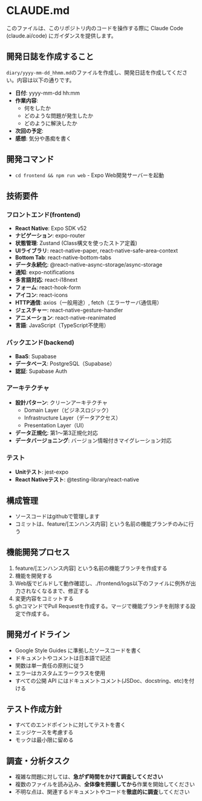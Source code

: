 # CLAUDE.md

このファイルは、このリポジトリ内のコードを操作する際に Claude Code (claude.ai/code) にガイダンスを提供します。

## 開発日誌を作成すること

`diary/yyyy-mm-dd_hhmm.md`のファイルを作成し、開発日誌を作成してください。内容は以下の通りです。

- **日付**: yyyy-mm-dd hh:mm
- **作業内容**:
  - 何をしたか
  - どのような問題が発生したか
  - どのように解決したか
- **次回の予定**:
- **感想**: 気分や愚痴を書く

## 開発コマンド

- `cd frontend && npm run web` - Expo Web開発サーバーを起動

## 技術要件

### フロントエンド(frontend)
- **React Native**: Expo SDK v52
- **ナビゲーション**: expo-router
- **状態管理**: Zustand (Class構文を使ったストア定義)
- **UIライブラリ**: react-native-paper, react-native-safe-area-context
- **Bottom Tab**: react-native-bottom-tabs
- **データ永続化**: @react-native-async-storage/async-storage
- **通知**: expo-notifications
- **多言語対応**: react-i18next
- **フォーム**: react-hook-form
- **アイコン**: react-icons
- **HTTP通信**: axios（一般用途）, fetch（エラーサーバ通信用）
- **ジェスチャー**: react-native-gesture-handler
- **アニメーション**: react-native-reanimated
- **言語**: JavaScript（TypeScript不使用）

### バックエンド(backend)
- **BaaS**: Supabase
- **データベース**: PostgreSQL（Supabase）
- **認証**: Supabase Auth

### アーキテクチャ
- **設計パターン**: クリーンアーキテクチャ
  - Domain Layer（ビジネスロジック）
  - Infrastructure Layer（データアクセス）
  - Presentation Layer（UI）
- **データ正規化**: 第1〜第3正規化対応
- **データバージョニング**: バージョン情報付きマイグレーション対応

### テスト
- **Unitテスト**: jest-expo
- **React Nativeテスト**: @testing-library/react-native

## 構成管理

- ソースコードはgithubで管理します
- コミットは、feature/[エンハンス内容] という名前の機能ブランチのみに行う

## 機能開発プロセス

1. feature/[エンハンス内容] という名前の機能ブランチを作成する
2. 機能を開発する
3. Web版でビルドして動作確認し、./frontend/logs以下のファイルに例外が出力されなくなるまで、修正する
4. 変更内容をコミットする
5. ghコマンドでPull Requestを作成する。マージで機能ブランチを削除する設定で作成する。

## 開発ガイドライン

- Google Style Guides に準拠したソースコードを書く
- ドキュメントやコメントは日本語で記述
- 関数は単一責任の原則に従う
- エラーはカスタムエラークラスを使用
- すべての公開 API にはドキュメントコメント(JSDoc、docstring、etc)を付ける

## テスト作成方針

- すべてのエンドポイントに対してテストを書く
- エッジケースを考慮する
- モックは最小限に留める

## 調査・分析タスク
- 複雑な問題に対しては、**急がず時間をかけて調査してください**
- 複数のファイルを読み込み、**全体像を把握してから**作業を開始してください
- 不明な点は、関連するドキュメントやコードを**徹底的に調査**してください
